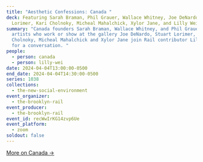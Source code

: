 ```yaml
---
title: "Aesthetic Confessions: Canada "
deck: Featuring Sarah Braman, Phil Grauer, Wallace Whitney, Joe DeNardo, Stuart
  Lorimer, Kari Cholnoky, Micheal Mahalchick, Xylor Jane, and Lilly Wei
summary: "Canada founders Sarah Braman, Wallace Whitney, and Phil Grauer and
  artists who work or show at the gallery Joe DeNardo, Stuart Lorimer, Kari
  Cholnoky, Micheal Mahalchick and Xylor Jane join Rail contributor Lilly Wei
  for a conversation. "
people:
  - person: canada
  - person: lilly-wei
date: 2024-04-04T13:00:00-0500
end_date: 2024-04-04T14:30:00-0500
series: 1038
collections:
  - the-new-social-environment
event_organizer:
  - the-brooklyn-rail
event_producer:
  - the-brooklyn-rail
event_id: recWwIrKG14zvp6Ue
event_platform:
  - zoom
soldout: false
---
```

[M﻿ore on Canada →](https://www.canadanewyork.com/)